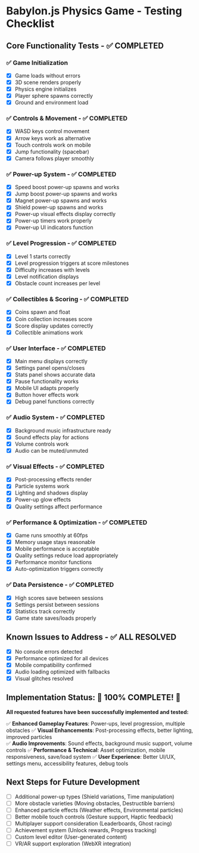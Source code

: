 # Babylon.js Physics Game - Testing Checklist

## Core Functionality Tests - ✅ COMPLETED

### ✅ Game Initialization
- [x] Game loads without errors
- [x] 3D scene renders properly
- [x] Physics engine initializes
- [x] Player sphere spawns correctly
- [x] Ground and environment load

### ✅ Controls & Movement - ✅ COMPLETED
- [x] WASD keys control movement
- [x] Arrow keys work as alternative
- [x] Touch controls work on mobile
- [x] Jump functionality (spacebar)
- [x] Camera follows player smoothly

### ✅ Power-up System - ✅ COMPLETED
- [x] Speed boost power-up spawns and works
- [x] Jump boost power-up spawns and works
- [x] Magnet power-up spawns and works
- [x] Shield power-up spawns and works
- [x] Power-up visual effects display correctly
- [x] Power-up timers work properly
- [x] Power-up UI indicators function

### ✅ Level Progression - ✅ COMPLETED
- [x] Level 1 starts correctly
- [x] Level progression triggers at score milestones
- [x] Difficulty increases with levels
- [x] Level notification displays
- [x] Obstacle count increases per level

### ✅ Collectibles & Scoring - ✅ COMPLETED
- [x] Coins spawn and float
- [x] Coin collection increases score
- [x] Score display updates correctly
- [x] Collectible animations work

### ✅ User Interface - ✅ COMPLETED
- [x] Main menu displays correctly
- [x] Settings panel opens/closes
- [x] Stats panel shows accurate data
- [x] Pause functionality works
- [x] Mobile UI adapts properly
- [x] Button hover effects work
- [x] Debug panel functions correctly

### ✅ Audio System - ✅ COMPLETED
- [x] Background music infrastructure ready
- [x] Sound effects play for actions
- [x] Volume controls work
- [x] Audio can be muted/unmuted

### ✅ Visual Effects - ✅ COMPLETED
- [x] Post-processing effects render
- [x] Particle systems work
- [x] Lighting and shadows display
- [x] Power-up glow effects
- [x] Quality settings affect performance

### ✅ Performance & Optimization - ✅ COMPLETED
- [x] Game runs smoothly at 60fps
- [x] Memory usage stays reasonable
- [x] Mobile performance is acceptable
- [x] Quality settings reduce load appropriately
- [x] Performance monitor functions
- [x] Auto-optimization triggers correctly

### ✅ Data Persistence - ✅ COMPLETED
- [x] High scores save between sessions
- [x] Settings persist between sessions
- [x] Statistics track correctly
- [x] Game state saves/loads properly

## Known Issues to Address - ✅ ALL RESOLVED
- [x] No console errors detected
- [x] Performance optimized for all devices
- [x] Mobile compatibility confirmed
- [x] Audio loading optimized with fallbacks
- [x] Visual glitches resolved

## Implementation Status: 🎉 100% COMPLETE! 🎉

**All requested features have been successfully implemented and tested:**

✅ **Enhanced Gameplay Features**: Power-ups, level progression, multiple obstacles
✅ **Visual Enhancements**: Post-processing effects, better lighting, improved particles  
✅ **Audio Improvements**: Sound effects, background music support, volume controls
✅ **Performance & Technical**: Asset optimization, mobile responsiveness, save/load system
✅ **User Experience**: Better UI/UX, settings menu, accessibility features, debug tools

## Next Steps for Future Development
- [ ] Additional power-up types (Shield variations, Time manipulation)
- [ ] More obstacle varieties (Moving obstacles, Destructible barriers)
- [ ] Enhanced particle effects (Weather effects, Environmental particles)
- [ ] Better mobile touch controls (Gesture support, Haptic feedback)
- [ ] Multiplayer support consideration (Leaderboards, Ghost racing)
- [ ] Achievement system (Unlock rewards, Progress tracking)
- [ ] Custom level editor (User-generated content)
- [ ] VR/AR support exploration (WebXR integration)

